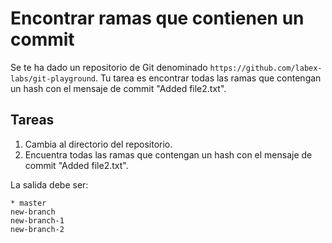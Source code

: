 # Encontrar ramas que contienen un commit

Se te ha dado un repositorio de Git denominado `https://github.com/labex-labs/git-playground`. Tu tarea es encontrar todas las ramas que contengan un hash con el mensaje de commit "Added file2.txt".

## Tareas

1. Cambia al directorio del repositorio.
2. Encuentra todas las ramas que contengan un hash con el mensaje de commit "Added file2.txt".

La salida debe ser:

```shell
* master
new-branch
new-branch-1
new-branch-2
```
